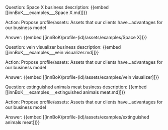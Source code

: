 Question: Space X business description:
{{embed [[innBoK___examples___Space X.md]]}}

Action: Propose profile/assets: Assets that our clients have...advantages for our business model

Answer:
{{embed [[innBoK/profile-(id)/assets/examples/Space X]]}}

Question: vein visualizer business description:
{{embed [[innBoK___examples___vein visualizer.md]]}}

Action: Propose profile/assets: Assets that our clients have...advantages for our business model

Answer:
{{embed [[innBoK/profile-(id)/assets/examples/vein visualizer]]}}

Question: extinguished animals meat business description:
{{embed [[innBoK___examples___extinguished animals meat.md]]}}

Action: Propose profile/assets: Assets that our clients have...advantages for our business model

Answer:
{{embed [[innBoK/profile-(id)/assets/examples/extinguished animals meat]]}}



